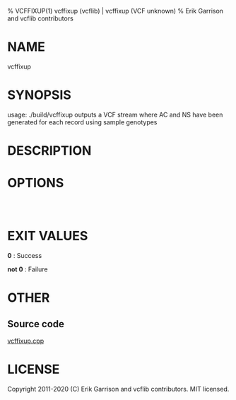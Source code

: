 % VCFFIXUP(1) vcffixup (vcflib) | vcffixup (VCF unknown)
% Erik Garrison and vcflib contributors

# NAME

vcffixup

# SYNOPSIS

usage: ./build/vcffixup <vcf file> outputs a VCF stream where AC and NS have been generated for each record using sample genotypes

# DESCRIPTION



# OPTIONS

```



```

# EXIT VALUES

**0**
: Success

**not 0**
: Failure

# OTHER

## Source code

[vcffixup.cpp](https://github.com/vcflib/vcflib/blob/master/src/vcffixup.cpp)

# LICENSE

Copyright 2011-2020 (C) Erik Garrison and vcflib contributors. MIT licensed.

<!--
  Created with ./scripts/bin2md.rb scripts/bin2md-template.erb
-->

